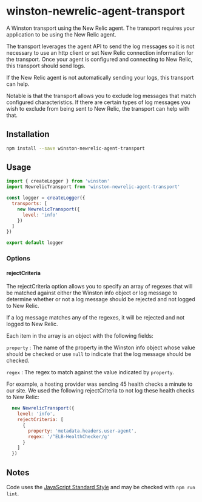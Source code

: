 # winston-newrelic-agent-transport

A Winston transport using the New Relic agent. The transport requires your application to be using the New Relic agent.

The transport leverages the agent API to send the log messages so it is not necessary to use an http client or set New Relic connection information for the transport. Once your agent is configured and connecting to New Relic, this transport should send logs.

If the New Relic agent is not automatically sending your logs, this transport can help.

Notable is that the transport allows you to exclude log messages that match configured characteristics. If there are certain types of log messages you wish to exclude from being sent to New Relic, the transport can help with that.

## Installation

```sh
npm install --save winston-newrelic-agent-transport
```

## Usage

```javascript
import { createLogger } from 'winston'
import NewrelicTransport from 'winston-newrelic-agent-transport'

const logger = createLogger({
  transports: [
    new NewrelicTransport({
      level: 'info'
    })
  ]
})

export default logger
```

### Options

#### rejectCriteria

The rejectCriteria option allows you to specify an array of regexes that will be matched against either the Winston info object or log message to determine whether or not a log message should be rejected and not logged to New Relic.

If a log message matches any of the regexes, it will be rejected and not logged to New Relic.

Each item in the array is an object with the following fields:

`property`
: The name of the property in the Winston info object whose value should be checked or use `null` to indicate that the log message should be checked.

`regex`
: The regex to match against the value indicated by `property`.

For example, a hosting provider was sending 45 health checks a minute to our site. We used the following rejectCriteria to not log these health checks to New Relic:

```javascript
  new NewrelicTransport({
    level: 'info',
    rejectCriteria: [
      {
        property: 'metadata.headers.user-agent',
        regex: '/^ELB-HealthChecker/g'
      }
    ]
  })
```

## Notes

Code uses the [JavaScript Standard Style](https://standardjs.com) and may be checked with `npm run lint`.
